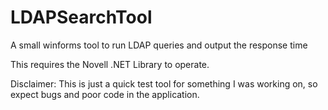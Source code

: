 LDAPSearchTool
==============

A small winforms tool to run LDAP queries and output the response time

This requires the Novell .NET Library to operate.

Disclaimer: This is just a quick test tool for something I was working on, so expect bugs and poor code in the application.